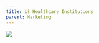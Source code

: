```yaml
---
title: US Healthcare Institutions
parent: Marketing
---
```


![](/img/Pasted%20image%2020230122210718.png)
